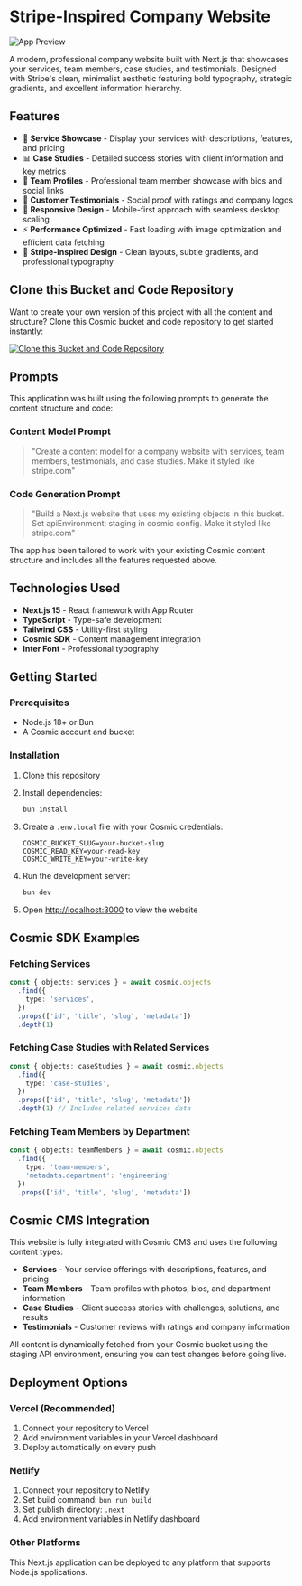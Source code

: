 # Stripe-Inspired Company Website

![App Preview](https://imgix.cosmicjs.com/97f67080-69b6-11f0-a051-23c10f41277a-photo-1460925895917-afdab827c52f-1753489340111.jpg?w=1200&h=300&fit=crop&auto=format,compress)

A modern, professional company website built with Next.js that showcases your services, team members, case studies, and testimonials. Designed with Stripe's clean, minimalist aesthetic featuring bold typography, strategic gradients, and excellent information hierarchy.

## Features

- 🏢 **Service Showcase** - Display your services with descriptions, features, and pricing
- 📊 **Case Studies** - Detailed success stories with client information and key metrics
- 👥 **Team Profiles** - Professional team member showcase with bios and social links
- 💬 **Customer Testimonials** - Social proof with ratings and company logos
- 📱 **Responsive Design** - Mobile-first approach with seamless desktop scaling
- ⚡ **Performance Optimized** - Fast loading with image optimization and efficient data fetching
- 🎨 **Stripe-Inspired Design** - Clean layouts, subtle gradients, and professional typography

## Clone this Bucket and Code Repository

Want to create your own version of this project with all the content and structure? Clone this Cosmic bucket and code repository to get started instantly:

[![Clone this Bucket and Code Repository](https://img.shields.io/badge/Clone%20this%20Bucket-29abe2?style=for-the-badge&logo=cosmic&logoColor=white)](http://localhost:3040/projects/new?clone_bucket=68841f224d78b48606e72547&clone_repository=68843d09a8c29000766bb2ec)

## Prompts

This application was built using the following prompts to generate the content structure and code:

### Content Model Prompt

> "Create a content model for a company website with services, team members, testimonials, and case studies. Make it styled like stripe.com"

### Code Generation Prompt

> "Build a Next.js website that uses my existing objects in this bucket. Set apiEnvironment: staging in cosmic config. Make it styled like stripe.com"

The app has been tailored to work with your existing Cosmic content structure and includes all the features requested above.

## Technologies Used

- **Next.js 15** - React framework with App Router
- **TypeScript** - Type-safe development
- **Tailwind CSS** - Utility-first styling
- **Cosmic SDK** - Content management integration
- **Inter Font** - Professional typography

## Getting Started

### Prerequisites

- Node.js 18+ or Bun
- A Cosmic account and bucket

### Installation

1. Clone this repository
2. Install dependencies:
   ```bash
   bun install
   ```

3. Create a `.env.local` file with your Cosmic credentials:
   ```env
   COSMIC_BUCKET_SLUG=your-bucket-slug
   COSMIC_READ_KEY=your-read-key
   COSMIC_WRITE_KEY=your-write-key
   ```

4. Run the development server:
   ```bash
   bun dev
   ```

5. Open [http://localhost:3000](http://localhost:3000) to view the website

## Cosmic SDK Examples

### Fetching Services
```typescript
const { objects: services } = await cosmic.objects
  .find({
    type: 'services',
  })
  .props(['id', 'title', 'slug', 'metadata'])
  .depth(1)
```

### Fetching Case Studies with Related Services
```typescript
const { objects: caseStudies } = await cosmic.objects
  .find({
    type: 'case-studies',
  })
  .props(['id', 'title', 'slug', 'metadata'])
  .depth(1) // Includes related services data
```

### Fetching Team Members by Department
```typescript
const { objects: teamMembers } = await cosmic.objects
  .find({
    type: 'team-members',
    'metadata.department': 'engineering'
  })
  .props(['id', 'title', 'slug', 'metadata'])
```

## Cosmic CMS Integration

This website is fully integrated with Cosmic CMS and uses the following content types:

- **Services** - Your service offerings with descriptions, features, and pricing
- **Team Members** - Team profiles with photos, bios, and department information
- **Case Studies** - Client success stories with challenges, solutions, and results
- **Testimonials** - Customer reviews with ratings and company information

All content is dynamically fetched from your Cosmic bucket using the staging API environment, ensuring you can test changes before going live.

## Deployment Options

### Vercel (Recommended)
1. Connect your repository to Vercel
2. Add environment variables in your Vercel dashboard
3. Deploy automatically on every push

### Netlify
1. Connect your repository to Netlify
2. Set build command: `bun run build`
3. Set publish directory: `.next`
4. Add environment variables in Netlify dashboard

### Other Platforms
This Next.js application can be deployed to any platform that supports Node.js applications.
<!-- README_END -->